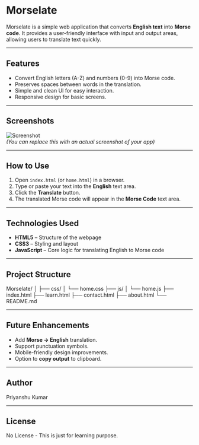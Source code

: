 # Morselate

Morselate is a simple web application that converts **English text** into **Morse code**. It provides a user-friendly interface with input and output areas, allowing users to translate text quickly.

---

## Features

- Convert English letters (A-Z) and numbers (0-9) into Morse code.
- Preserves spaces between words in the translation.
- Simple and clean UI for easy interaction.
- Responsive design for basic screens.

---

## Screenshots

![Screenshot](screenshot.png)  
*(You can replace this with an actual screenshot of your app)*

---

## How to Use

1. Open `index.html` (or `home.html`) in a browser.
2. Type or paste your text into the **English** text area.
3. Click the **Translate** button.
4. The translated Morse code will appear in the **Morse Code** text area.

---

## Technologies Used

- **HTML5** – Structure of the webpage
- **CSS3** – Styling and layout
- **JavaScript** – Core logic for translating English to Morse code

---

## Project Structure

Morselate/
│
├── css/
│ └── home.css
├── js/
│ └── home.js
├── index.html
├── learn.html
├── contact.html
├── about.html
└── README.md


---

## Future Enhancements

- Add **Morse → English** translation.
- Support punctuation symbols.
- Mobile-friendly design improvements.
- Option to **copy output** to clipboard.

---

## Author

Priyanshu Kumar

---

## License

No License - This is just for learning purpose. 
